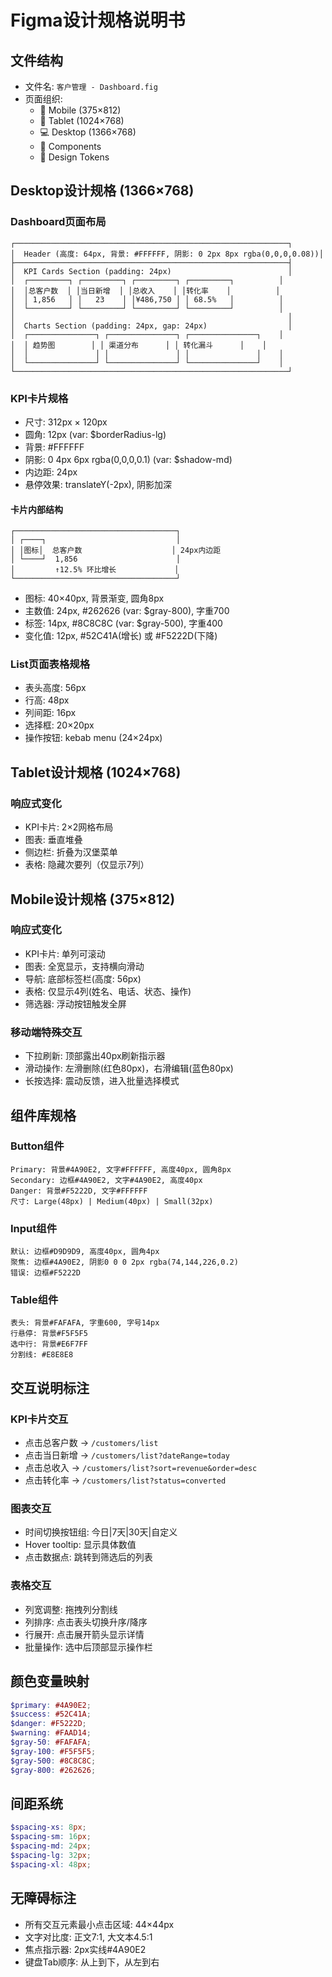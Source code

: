 # Figma设计规格说明书

## 文件结构
- 文件名: `客户管理 - Dashboard.fig`
- 页面组织:
  - 📱 Mobile (375×812)
  - 📱 Tablet (1024×768)
  - 💻 Desktop (1366×768)
  - 🎨 Components
  - 📐 Design Tokens

## Desktop设计规格 (1366×768)

### Dashboard页面布局
```
┌─────────────────────────────────────────────────────────────┐
│  Header (高度: 64px, 背景: #FFFFFF, 阴影: 0 2px 8px rgba(0,0,0,0.08))│
├─────────────────────────────────────────────────────────────┤
│  KPI Cards Section (padding: 24px)                          │
│  ┌─────────┐ ┌─────────┐ ┌─────────┐ ┌─────────┐          │
│  │总客户数  │ │当日新增  │ │总收入    │ │转化率    │          │
│  │ 1,856   │ │   23    │ │¥486,750 │ │ 68.5%   │          │
│  └─────────┘ └─────────┘ └─────────┘ └─────────┘          │
│                                                             │
│  Charts Section (padding: 24px, gap: 24px)                  │
│  ┌───────────────┐ ┌───────────────┐ ┌───────────────┐    │
│  │ 趋势图        │ │ 渠道分布      │ │ 转化漏斗      │    │
│  │               │ │               │ │               │    │
│  └───────────────┘ └───────────────┘ └───────────────┘    │
└─────────────────────────────────────────────────────────────┘
```

### KPI卡片规格
- 尺寸: 312px × 120px
- 圆角: 12px (var: $borderRadius-lg)
- 背景: #FFFFFF
- 阴影: 0 4px 6px rgba(0,0,0,0.1) (var: $shadow-md)
- 内边距: 24px
- 悬停效果: translateY(-2px), 阴影加深

#### 卡片内部结构
```
┌────────────────────────────────────┐
│ ┌────┐                             │
│ │图标│  总客户数                    │ 24px内边距
│ └────┘  1,856                      │
│         ↑12.5% 环比增长             │
└────────────────────────────────────┘
```

- 图标: 40×40px, 背景渐变, 圆角8px
- 主数值: 24px, #262626 (var: $gray-800), 字重700
- 标签: 14px, #8C8C8C (var: $gray-500), 字重400
- 变化值: 12px, #52C41A(增长) 或 #F5222D(下降)

### List页面表格规格
- 表头高度: 56px
- 行高: 48px
- 列间距: 16px
- 选择框: 20×20px
- 操作按钮: kebab menu (24×24px)

## Tablet设计规格 (1024×768)

### 响应式变化
- KPI卡片: 2×2网格布局
- 图表: 垂直堆叠
- 侧边栏: 折叠为汉堡菜单
- 表格: 隐藏次要列（仅显示7列）

## Mobile设计规格 (375×812)

### 响应式变化
- KPI卡片: 单列可滚动
- 图表: 全宽显示，支持横向滑动
- 导航: 底部标签栏(高度: 56px)
- 表格: 仅显示4列(姓名、电话、状态、操作)
- 筛选器: 浮动按钮触发全屏

### 移动端特殊交互
- 下拉刷新: 顶部露出40px刷新指示器
- 滑动操作: 左滑删除(红色80px)，右滑编辑(蓝色80px)
- 长按选择: 震动反馈，进入批量选择模式

## 组件库规格

### Button组件
```
Primary: 背景#4A90E2, 文字#FFFFFF, 高度40px, 圆角8px
Secondary: 边框#4A90E2, 文字#4A90E2, 高度40px
Danger: 背景#F5222D, 文字#FFFFFF
尺寸: Large(48px) | Medium(40px) | Small(32px)
```

### Input组件
```
默认: 边框#D9D9D9, 高度40px, 圆角4px
聚焦: 边框#4A90E2, 阴影0 0 0 2px rgba(74,144,226,0.2)
错误: 边框#F5222D
```

### Table组件
```
表头: 背景#FAFAFA, 字重600, 字号14px
行悬停: 背景#F5F5F5
选中行: 背景#E6F7FF
分割线: #E8E8E8
```

## 交互说明标注

### KPI卡片交互
- 点击总客户数 → `/customers/list`
- 点击当日新增 → `/customers/list?dateRange=today`
- 点击总收入 → `/customers/list?sort=revenue&order=desc`
- 点击转化率 → `/customers/list?status=converted`

### 图表交互
- 时间切换按钮组: 今日|7天|30天|自定义
- Hover tooltip: 显示具体数值
- 点击数据点: 跳转到筛选后的列表

### 表格交互
- 列宽调整: 拖拽列分割线
- 列排序: 点击表头切换升序/降序
- 行展开: 点击展开箭头显示详情
- 批量操作: 选中后顶部显示操作栏

## 颜色变量映射
```scss
$primary: #4A90E2;
$success: #52C41A;
$danger: #F5222D;
$warning: #FAAD14;
$gray-50: #FAFAFA;
$gray-100: #F5F5F5;
$gray-500: #8C8C8C;
$gray-800: #262626;
```

## 间距系统
```scss
$spacing-xs: 8px;
$spacing-sm: 16px;
$spacing-md: 24px;
$spacing-lg: 32px;
$spacing-xl: 48px;
```

## 无障碍标注
- 所有交互元素最小点击区域: 44×44px
- 文字对比度: 正文7:1, 大文本4.5:1
- 焦点指示器: 2px实线#4A90E2
- 键盘Tab顺序: 从上到下，从左到右